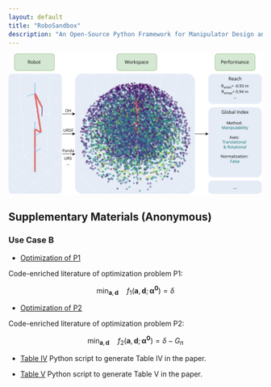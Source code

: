 ```yaml
---
layout: default
title: "RoboSandbox"
description: "An Open-Source Python Framework for Manipulator Design and Analysis"
---
```


<script id="MathJax-script" async
  src="https://cdn.jsdelivr.net/npm/mathjax@3/es5/tex-mml-chtml.js">
</script>


![Cover Image](images/callout.svg)

## Supplementary Materials (Anonymous)

### Use Case B

- [Optimization of P1](docs/optimization_p1.html)

Code-enriched literature of optimization problem P1:

$$
\min_{\mathbf{a}, \mathbf{d}}\quad f_{1}(\mathbf{a}, \mathbf{d}; \boldsymbol{\alpha^0}) = \delta
$$

- [Optimization of P2](docs/optimization_p2.html)

Code-enriched literature of optimization problem P2:

$$
\min_{\mathbf{a}, \mathbf{d}}\quad f_{2}(\mathbf{a}, \mathbf{d}; \boldsymbol{\alpha^0}) = \delta - G_{n}
$$

- [Table IV](docs/table_iv.html)
Python script to generate Table IV in the paper.

- [Table V](docs/table_v.html)
Python script to generate Table V in the paper.
